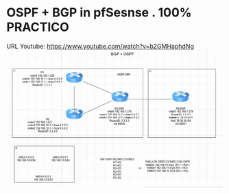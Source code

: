 # OSPF + BGP in pfSesnse . 100% PRACTICO
URL Youtube: https://www.youtube.com/watch?v=b2GMHaphdNg
![alt text](image.png)